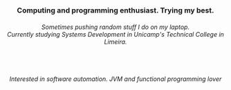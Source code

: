 <h3 align="center">Computing and programming enthusiast. Trying my best.</h3>
<h6 align="center">Sometimes pushing random stuff I do on my laptop.<br>Currently studying Systems Development in Unicamp's Technical College in Limeira.</h6>
<br>
<h6 align="center">Interested in software automation. JVM and functional programming lover</h6>

<!--
**threadlly/threadlly** is a ✨ _special_ ✨ repository because its `README.md` (this file) appears on your GitHub profile.



Here are some ideas to get you started:

- 🔭 I’m currently working on ...
- 🌱 I’m currently learning ...
- 👯 I’m looking to collaborate on ...
- 🤔 I’m looking for help with ...
- 💬 Ask me about ...
- 📫 How to reach me: ...
- 😄 Pronouns: ...
- ⚡ Fun fact: ...
-->
